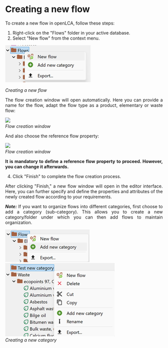 # Creating a new flow

<div style='text-align: justify;'>

To create a new flow in openLCA, follow these steps:

1. Right-click on the "Flows" folder in your active database.
2. Select "New flow" from the context menu.

![](../media/add_new_flow_flows_folder.png)  

_Creating a new flow_

The flow creation window will open automatically. Here you can provide a name for the flow, adapt the flow type as a product, elementary or waste flow:

![](../media/new_flow_window.png)  
_Flow creation window_

And also choose the reference flow property:

![](../media/new_flow_window_2.png)  
_Flow creation window_

**It is mandatory to define a reference flow property to proceed. However, you can change it afterwards.**

4. Click "Finish" to complete the flow creation process.

After clicking "Finish," a new flow window will open in the editor interface. Here, you can further specify and define the properties and attributes of the newly created flow according to your requirements.


_**Note:**_ If you want to organize flows into different categories, first choose to add a category (sub-category). This allows you to create a new category/folder under which you can then add flows to maintain organization.

![](../media/add_new_child_category.png)  
![](../media/add_new_flow_child_category.png)  
_Creating a new category_ 
</div>


